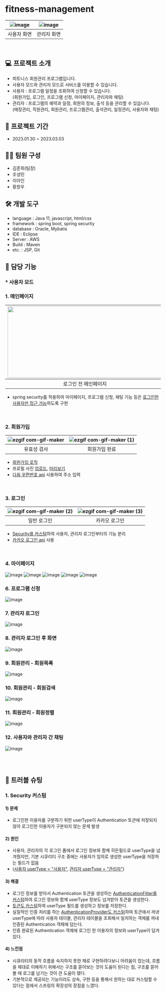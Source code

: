 # fitness-management
![image](https://user-images.githubusercontent.com/116352772/223402360-254e4b0c-8e7c-4999-ab25-e5b5c8cca276.png)|![image](https://user-images.githubusercontent.com/116352772/223403056-30f79b71-87ee-4fc8-8d07-4a4ee3ca36a1.png)
:---:|:---:
사용자 화면|관리자 화면
<br/>

## 💻 프로젝트 소개
- 피트니스 회원관리 프로그램입니다. 
- 사용자 모드와 관리자 모드로 서비스를 이용할 수 있습니다. 
- 사용자 : 프로그램 일정을 조회하여 신청할 수 있습니다. 
<br/>(회원가입, 로그인, 프로그램 신청, 마이페이지, 관리자와 채팅)
- 관리자 : 프로그램의 예약과 일정, 회원의 정보, 출석 등을 관리할 수 있습니다. 
<br/>(매장관리, 직원관리, 회원관리, 프로그램관리, 출석관리, 일정관리, 사용자와 채팅)

## 📆 프로젝트 기간
- 2023.01.30 ~ 2023.03.03

## 🙎‍♀️ 팀원 구성
- 김준희(팀장)
- 조성민
- 이아인
- 황창우

## 🛠 개발 도구
- language : Java 11, javascript, html/css
- framework : spring boot, spring security
- database : Oracle, Mybatis
- IDE : Eclipse
- Server : AWS
- Build : Maven
- etc. : JSP, Git


## 📌 담당 기능

### * 사용자 모드
### 1. 메인페이지
<img src="https://user-images.githubusercontent.com/116352772/223400902-e1a93125-7937-4ffa-afb3-899c6f213a8d.png" width="500" height="230"/>|<img src="https://user-images.githubusercontent.com/116352772/223402360-254e4b0c-8e7c-4999-ab25-e5b5c8cca276.png" width="500" height="230"/>
:---:|:---:
로그인 전 메인페이지|로그인 후 메인페이지

- spring security를 적용하여 마이페이지, 프로그램 신청, 채팅 기능 등은 [로그인한 사용자만 접근 가능](https://github.com/joooonh/fitness-management/blob/2f3da540eeb99b42c7d3cfc568529a9fee51240b/src/main/webapp/WEB-INF/views/common/header.jsp#L41-L61)하도록 구현
<br/>

### 2. 회원가입
![ezgif com-gif-maker](https://github.com/joooonh/fitness-management/assets/116352772/b6de61cd-284d-491a-a724-871f20736c74)|![ezgif com-gif-maker (1)](https://github.com/joooonh/fitness-management/assets/116352772/17187885-2fef-4c1e-a006-73699dc20185)
:---:|:---:
유효성 검사|회원가입 완료

- [회원가입 로직](https://github.com/joooonh/fitness-management/blob/482339f35584e541a379ea8f0cfe18d650e6682d/src/main/java/com/example/web/controller/user/UserHomeController.java#L52-L85)
- 프로필 사진 [업로드](https://github.com/joooonh/fitness-management/blob/482339f35584e541a379ea8f0cfe18d650e6682d/src/main/java/com/example/web/controller/user/UserHomeController.java#L62-L69), [미리보기](https://github.com/joooonh/fitness-management/blob/482339f35584e541a379ea8f0cfe18d650e6682d/src/main/webapp/WEB-INF/views/user/register-form.jsp#L161-L171)
- [다음 우편번호 api](https://github.com/joooonh/fitness-management/blob/482339f35584e541a379ea8f0cfe18d650e6682d/src/main/webapp/WEB-INF/views/user/register-form.jsp#L146-L154) 사용하여 주소 입력
<br/>

### 3. 로그인
![ezgif com-gif-maker (2)](https://github.com/joooonh/fitness-management/assets/116352772/9ee629ad-46ad-42d7-a6d3-8fddbbcb8aac)|![ezgif com-gif-maker (3)](https://github.com/joooonh/fitness-management/assets/116352772/35e74856-c8ab-42fa-99b2-6eb79a52fe6a)
:---:|:---:
일반 로그인|카카오 로그인

- [Security를 커스텀](#1-security-커스텀)하여 사용자, 관리자 로그인부터의 기능 분리
- [카카오 로그인 api](https://github.com/joooonh/fitness-management/blob/02701d6eb43c5a7991f1a48c38e68a1c60f9d771/src/main/java/com/example/security/service/CustomOAuth2UserService.java#L29-L103) 사용
<br/>


### 4. 마이페이지
![image](https://user-images.githubusercontent.com/116352772/223402449-e90fa4c4-573e-4648-bfc5-8916ea41c4b7.png)
![image](https://user-images.githubusercontent.com/116352772/223402510-788ad8ed-b51a-44e4-8be8-bfd0cc8609f9.png)
![image](https://user-images.githubusercontent.com/116352772/223402590-fab7e29d-c90c-490c-9e42-30ce10952bb7.png)
![image](https://user-images.githubusercontent.com/116352772/223402643-02e8e53f-ead4-4f44-9940-a06e0ef7feca.png)
![image](https://user-images.githubusercontent.com/116352772/223402691-8858bf02-b13a-4720-b993-e21bbf49d2c1.png)
### 6. 프로그램 신청
![image](https://user-images.githubusercontent.com/116352772/223402790-bfb66e7f-d436-4a72-b413-ef1dcde8bf02.png)

### 7. 관리자 로그인 
![image](https://user-images.githubusercontent.com/116352772/223402869-ce140af9-3385-4aec-9051-21a08b876aca.png)
### 8. 관리자 로그인 후 화면
![image](https://user-images.githubusercontent.com/116352772/223402931-598583d9-7207-4b01-bac5-29dd96b04b3a.png)
### 9. 회원관리 - 회원목록
![image](https://user-images.githubusercontent.com/116352772/223403056-30f79b71-87ee-4fc8-8d07-4a4ee3ca36a1.png)
### 10. 회원관리 - 회원검색
![image](https://user-images.githubusercontent.com/116352772/223403144-1c1be5fd-ab65-418f-a034-c57d76ded25a.png)
### 11. 회원관리 - 회원정렬
![image](https://user-images.githubusercontent.com/116352772/223403261-b317e780-e6b8-46ff-b172-add74f827d2d.png)
### 12. 사용자와 관리자 간 채팅 
![image](https://user-images.githubusercontent.com/116352772/223404608-5985eb4b-5334-470e-8eab-348fa4e7613b.png)

<br/>
<br/>

## 🚨 트러블 슈팅

### 1. Security 커스텀

#### 1) 문제
  - 로그인한 이용자를 구분하기 위한 userType이 Authentication 토큰에 저장되지 않아 로그인한 이용자가 구분되지 않는 문제 발생

#### 2) 원인
  - 사용자, 관리자의 각 로그인 폼에서 로그인 정보와 함께 히든필드로 userType을 넘겨줬지만, 기본 시큐리티 구조 중에는 사용자가 임의로 생성한 userType을 저장하는 필드가 없음
  - ([사용자 userType = "사용자"](https://github.com/joooonh/fitness-management/blob/583572fe351421899a8f917b8cf7728e631e7ed3/src/main/webapp/WEB-INF/views/user/login-form.jsp#L23), [관리자 userType = "관리자"](https://github.com/joooonh/fitness-management/blob/583572fe351421899a8f917b8cf7728e631e7ed3/src/main/webapp/WEB-INF/views/employee/login-form.jsp#L22))

#### 3) 해결
  - 로그인 정보를 받아서 Authentication 토큰을 생성하는 [AuthenticationFilter를 커스텀](https://github.com/joooonh/fitness-management/blob/583572fe351421899a8f917b8cf7728e631e7ed3/src/main/java/com/example/security/CustomAuthenticationFilter.java#L15-L35)하여 로그인 정보와 함께 userType 정보도 넘겨받아 토큰을 생성한다. 
  - [토큰도 커스텀](https://github.com/joooonh/fitness-management/blob/583572fe351421899a8f917b8cf7728e631e7ed3/src/main/java/com/example/security/CustomAuthenticationToken.java#L8-L28)하여 userType 필드를 생성하고 정보를 저장한다.
  - 실질적인 인증 처리를 하는 [AuthenticationProvider도 커스텀](https://github.com/joooonh/fitness-management/blob/583572fe351421899a8f917b8cf7728e631e7ed3/src/main/java/com/example/security/CustomAuthenticationProvider.java#L17-L55)하여 토큰에서 꺼낸 userType에 따라 사용자 테이블, 관리자 테이블을 조회해서 일치하는 객체를 꺼내 인증된 Authentication 객체에 담는다.
  - 인증 완료된 Authentication 객체에 로그인 한 이용자의 정보와 userType이 담겨있다. 

#### 4) 느낀점
  - 시큐리티의 동작 흐름을 숙지하지 못한 채로 구현하려다보니 어려움이 컸는데, 흐름을 제대로 이해하기 위해서는 구조를 뜯어보는 것이 도움이 된다는 점, 구조를 뜯어볼 때 로그를 남기는 것이 큰 도움이 됐다. 
  - 기본적으로 제공되는 기능이라도 상속, 구현 등을 통해서 원하는 대로 커스텀할 수 있다는 점에서 스프링의 확장성의 장점을 느꼈다. 



